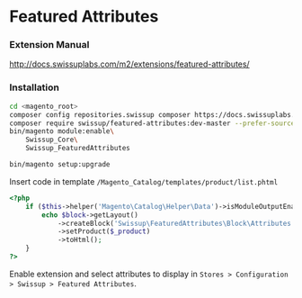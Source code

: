 # Featured Attributes

### Extension Manual

http://docs.swissuplabs.com/m2/extensions/featured-attributes/

### Installation

```bash
cd <magento_root>
composer config repositories.swissup composer https://docs.swissuplabs.com/packages/
composer require swissup/featured-attributes:dev-master --prefer-source
bin/magento module:enable\
    Swissup_Core\
    Swissup_FeaturedAttributes

bin/magento setup:upgrade
```

Insert code in template `/Magento_Catalog/templates/product/list.phtml`

```php
<?php
    if ($this->helper('Magento\Catalog\Helper\Data')->isModuleOutputEnabled('Swissup_FeaturedAttributes')) {
        echo $block->getLayout()
            ->createBlock('Swissup\FeaturedAttributes\Block\Attributes')
            ->setProduct($_product)
            ->toHtml();
    }
?>
```

Enable extension and select attributes to display in `Stores > Configuration > Swissup > Featured Attributes`.
